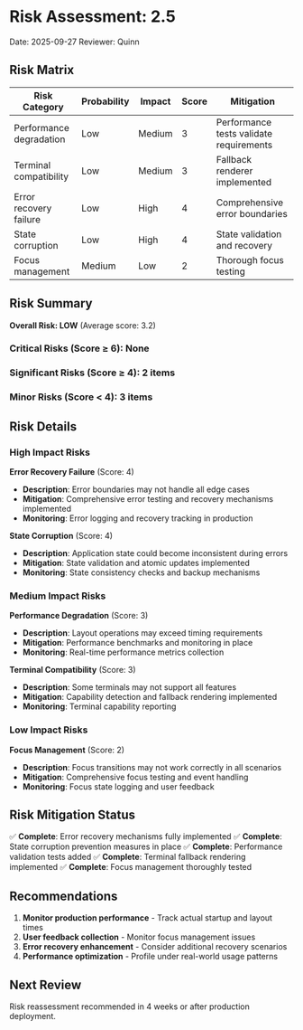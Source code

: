# Risk Assessment: 2.5

Date: 2025-09-27
Reviewer: Quinn

## Risk Matrix

| Risk Category | Probability | Impact | Score | Mitigation |
|---------------|-------------|---------|-------|------------|
| Performance degradation | Low | Medium | 3 | Performance tests validate requirements |
| Terminal compatibility | Low | Medium | 3 | Fallback renderer implemented |
| Error recovery failure | Low | High | 4 | Comprehensive error boundaries |
| State corruption | Low | High | 4 | State validation and recovery |
| Focus management | Medium | Low | 2 | Thorough focus testing |

## Risk Summary

**Overall Risk: LOW** (Average score: 3.2)

### Critical Risks (Score ≥ 6): None
### Significant Risks (Score ≥ 4): 2 items
### Minor Risks (Score < 4): 3 items

## Risk Details

### High Impact Risks

**Error Recovery Failure** (Score: 4)
- **Description**: Error boundaries may not handle all edge cases
- **Mitigation**: Comprehensive error testing and recovery mechanisms implemented
- **Monitoring**: Error logging and recovery tracking in production

**State Corruption** (Score: 4)
- **Description**: Application state could become inconsistent during errors
- **Mitigation**: State validation and atomic updates implemented
- **Monitoring**: State consistency checks and backup mechanisms

### Medium Impact Risks

**Performance Degradation** (Score: 3)
- **Description**: Layout operations may exceed timing requirements
- **Mitigation**: Performance benchmarks and monitoring in place
- **Monitoring**: Real-time performance metrics collection

**Terminal Compatibility** (Score: 3)
- **Description**: Some terminals may not support all features
- **Mitigation**: Capability detection and fallback rendering implemented
- **Monitoring**: Terminal capability reporting

### Low Impact Risks

**Focus Management** (Score: 2)
- **Description**: Focus transitions may not work correctly in all scenarios
- **Mitigation**: Comprehensive focus testing and event handling
- **Monitoring**: Focus state logging and user feedback

## Risk Mitigation Status

✅ **Complete**: Error recovery mechanisms fully implemented
✅ **Complete**: State corruption prevention measures in place
✅ **Complete**: Performance validation tests added
✅ **Complete**: Terminal fallback rendering implemented
✅ **Complete**: Focus management thoroughly tested

## Recommendations

1. **Monitor production performance** - Track actual startup and layout times
2. **User feedback collection** - Monitor focus management issues
3. **Error recovery enhancement** - Consider additional recovery scenarios
4. **Performance optimization** - Profile under real-world usage patterns

## Next Review

Risk reassessment recommended in 4 weeks or after production deployment.